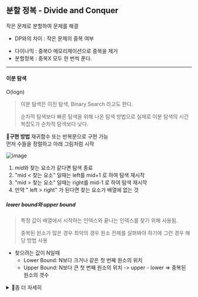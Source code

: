 ## 분할 정복 - Divide and Conquer
작은 문제로 분할하여 문제를 해결  
  
* DP와의 차이 : 작은 문제의 중복 여부  
 - 다이나믹 : 중복O 메모리제이션으로 중복을 제거  
  - 분할정복 : 중복X 모두 한 번씩 푼다.  
  
  
----
  
#### 이분 탐색  
O(logn)  
  
> 이분 탐색은 이진 탐색, Binary Search 라고도 한다.
> 
> 순차적 탐색보다 빠른 탐색을 위해 나온 탐색 방법으로 실제로 이분 탐색의 시간복잡도가 순차적 탐색보다 낮다.
>
  
  
**🔎구현 방법**
재귀함수 또는 반복문으로 구현 가능  
먼저 수들을 정렬하고 아래 그림처럼 시작  
  
![image](https://github.com/hanseul9/algorithm/assets/102939057/1a910a56-0dff-4fd9-acba-7838ff8fa9ac)  
1. mid와 찾는 요소가 같다면 탐색 종료  
2. "mid < 찾는 요소" 일때는 left를 mid+1 로 하여 탐색 재시작  
3. "mid > 찾는 요소" 일때는 right를 mid-1 로 하여 탐색 재시작  
4. 만약 " left > right" 가 된다면 찾는 요소가 배열에 없는 것  
  
  
  
  
##### lower bound와 upper bound
  
> 특정 값이 배열에서 시작하는 인덱스와 끝나는 인덱스를 찾기 위해 사용됨. 
> 
> 중복된 원소가 많은 경우 최악의 경우 원소 전체를 살펴봐야 하기에 그런 경우 해당 방법 사용
>
  
- 찾으려는 값이 N일때  
    - Lower Bound: N보다 크거나 같은 첫 번째 원소의 위치  
    - Upper Bound: N보다 큰 첫 번째 원소의 위치 
	-> upper - lower => 중복된 원소의 갯수  
  
<details>
<summary>🔎좀 더 자세히</summary>
(10816 숫자 카드 2 참고)
- Lower Bound:  
	- Lower Bound의 목표는 주어진 값 num보다 크거나 같은 첫 번째 원소의 위치(index)를 찾는 것  
	- 이를 위해 cards[mid]의 값이 num보다 크거나 같다면 정답은 mid 혹은 그보다 왼쪽에 있을 것이라고 판단됨. 따라서 right를 mid로 이동시켜 탐색 범위를 왼쪽으로 좁힌다.  
	- 반대로 cards[mid]의 값이 num보다 작으면 정답은 mid의 오른쪽에 있을 것이므로 left를 mid + 1로 업데이트하여 탐색 범위를 오른쪽으로 좁힌다  
   
- Upper Bound:  
	- Upper Bound의 목표는 주어진 값 num보다 큰 첫 번째 원소의 위치(index)를 찾는 것  
	- cards[mid]의 값이 num과 같거나 작다면 정답은 mid의 오른쪽에 있을 것이라고 판단됨. 따라서 left를 mid + 1로 업데이트하여 탐색 범위를 오른쪽으로 좁힙니다.  
	- 반대로 cards[mid]의 값이 num보다 크면 정답은 현재 mid 위치에 있거나 그보다 왼쪽에 있을 것이므로 right를 mid로 이동시켜 탐색 범위를 왼쪽으로 좁힌다.  
  
주어진 조건에 따라 탐색 범위를 좁혀나가는 것이 핵심
   
</details>
  
  